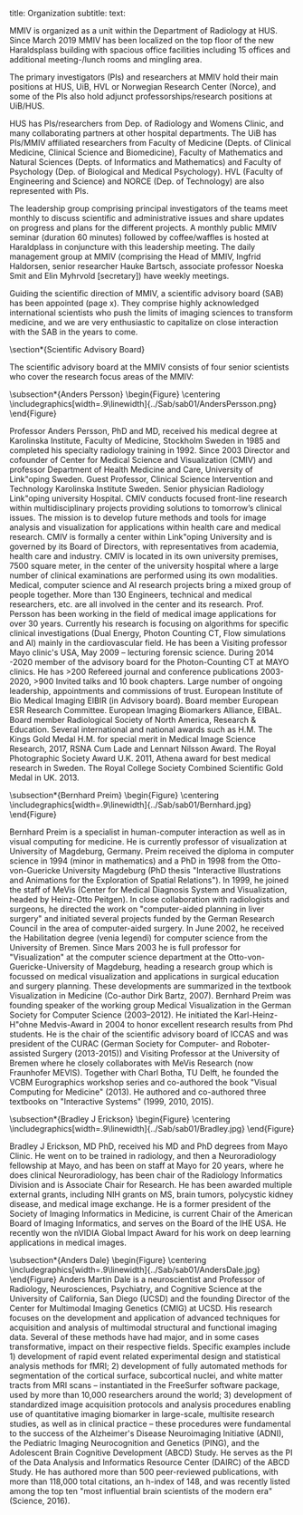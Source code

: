 title: Organization
subtitle:
text:

MMIV is organized as a unit within the Department of Radiology at HUS. Since March 2019 MMIV has been localized on the top floor of the new Haraldsplass building with spacious office facilities including 15 offices and additional meeting-/lunch rooms and mingling area.

The primary investigators (PIs) and researchers at MMIV hold their main positions at HUS, UiB, HVL or Norwegian Research Center (Norce), and some of the PIs also hold adjunct professorships/research positions at UiB/HUS.

HUS has PIs/researchers from Dep. of Radiology and Womens Clinic, and many collaborating partners at other hospital departments. The UiB has PIs/MMIV affiliated researchers from Faculty of Medicine (Depts. of Clinical Medicine, Clinical Science and Biomedicine), Faculty of Mathematics and Natural Sciences (Depts. of Informatics and Mathematics) and Faculty of Psychology (Dep. of Biological and Medical Psychology). HVL (Faculty of Engineering and Science) and NORCE (Dep. of Technology) are also represented with PIs.

The leadership group comprising principal investigators of the teams meet monthly to discuss scientific and administrative issues and share updates on progress and plans for the different projects. A monthly public MMIV seminar (duration 60 minutes) followed by coffee/waffles is hosted at Haraldplass in conjuncture with this leadership meeting. The daily management group at MMIV (comprising the Head of MMIV, Ingfrid Haldorsen, senior researcher Hauke Bartsch, associate professor Noeska Smit and Elin Myhrvold [secretary]) have weekly meetings.

Guiding the scientific direction of MMIV, a scientific advisory board (SAB) has been appointed (page x). They comprise highly acknowledged international scientists who push the limits of imaging sciences to transform medicine, and we are very enthusiastic to capitalize on close interaction with the SAB in the years to come.


\section*{Scientific Advisory Board}

The scientific advisory board at the MMIV consists of four senior scientists who cover the research focus areas of the MMIV:

\subsection*{Anders Persson}
\begin{Figure}
    \centering
	\includegraphics[width=.9\linewidth]{../Sab/sab01/AndersPersson.png}
\end{Figure}

Professor Anders Persson, PhD and MD, received his medical degree at Karolinska Institute, Faculty of Medicine, Stockholm Sweden in 1985 and completed his specialty radiology training in 1992.
Since 2003 Director and cofounder of Center for Medical Science and Visualization (CMIV) and professor Department of Health Medicine and Care, University of Link\"oping Sweden. Guest Professor, Clinical Science Intervention and Technology Karolinska Institute Sweden. Senior physician Radiology Link\"oping university Hospital. 
CMIV conducts focused front-line research within multidisciplinary projects providing solutions to tomorrow’s clinical issues. The mission is to develop future methods and tools for image analysis and visualization for applications within health care and medical research. CMIV is formally a center within Link\"oping University and is governed by its Board of Directors, with representatives from academia, health care and industry. CMIV is located in its own university premises, 7500 square meter, in  the center of the university hospital where a large number of clinical examinations are performed using its own modalities. Medical, computer science and AI research projects bring a mixed group of people together. More than 130 Engineers, technical and medical researchers, etc. are all involved in the center and its research.
Prof. Persson has been working in the field of medical image applications for over 30 years. Currently his research is focusing on algorithms for specific clinical investigations (Dual Energy, Photon Counting CT, Flow simulations and AI) mainly in the cardiovascular field. He has been a Visiting professor Mayo clinic's USA, May 2009 – lecturing forensic science. During 2014 -2020 member of the advisory board for the Photon-Counting CT at MAYO clinics. He has >200 Refereed journal and conference publications 2003-2020, >900 Invited talks and 10 book chapters. Large number of ongoing leadership, appointments and commissions of trust. European Institute of Bio Medical Imaging EIBIR (in Advisory board). Board member European ESR Research Committee. European Imaging Biomarkers Alliance, EIBAL. Board member Radiological Society of North America, Research \& Education.
Several international and national awards such as H.M. The Kings Gold Medal H.M. for special merit in Medical Image Science Research, 2017, RSNA Cum Lade and Lennart Nilsson Award. The Royal Photographic Society Award U.K. 2011, Athena award for best medical research in Sweden. The Royal College Society Combined Scientific Gold Medal in UK. 2013.

\subsection*{Bernhard Preim}
\begin{Figure}
    \centering
	\includegraphics[width=.9\linewidth]{../Sab/sab01/Bernhard.jpg}
\end{Figure}

Bernhard Preim is a specialist in human-computer interaction as well as in visual computing for medicine. He is currently professor of visualization at University of Magdeburg, Germany.
Preim received the diploma in computer science in 1994 (minor in mathematics) and a PhD in 1998 from the Otto-von-Guericke University Magdeburg (PhD thesis "Interactive Illustrations and Animations for the Exploration of Spatial Relations"). In 1999, he joined the staff of MeVis (Center for Medical Diagnosis System and Visualization, headed by Heinz-Otto Peitgen). In close collaboration with radiologists and surgeons, he directed the work on "computer-aided planning in liver surgery" and initiated several projects funded by the German Research Council in the area of computer-aided surgery. In June 2002, he received the Habilitation degree (venia legendi) for computer science from the University of Bremen. Since Mars 2003 he is full professor for "Visualization" at the computer science department at the Otto-von-Guericke-University of Magdeburg, heading a research group which is focussed on medical visualization and applications in surgical education and surgery planning. These developments are summarized in the textbook Visualization in Medicine (Co-author Dirk Bartz, 2007). 
Bernhard Preim was founding speaker of the working group Medical Visualization in the German Society for Computer Science (2003–2012). He initiated the Karl-Heinz-H\"ohne Medvis-Award in 2004 to honor excellent research results from Phd students. He is the chair of the scientific advisory board of ICCAS and was president of the CURAC (German Society for Computer- and Roboter-assisted Surgery (2013-2015)) and Visiting Professor at the University of Bremen where he closely collaborates with MeVis Research (now Fraunhofer MEVIS). Together with Charl Botha, TU Delft, he founded the VCBM Eurographics workshop series and co-authored the book "Visual Computing for Medicine" (2013). He authored and co-authored three textbooks on "Interactive Systems" (1999, 2010, 2015).

\subsection*{Bradley J Erickson}
\begin{Figure}
    \centering
	\includegraphics[width=.9\linewidth]{../Sab/sab01/Bradley.jpg}
\end{Figure}

Bradley J Erickson, MD PhD, received his MD and PhD degrees from Mayo Clinic. He went on to be trained in radiology, and then a Neuroradiology fellowship at Mayo, and has been on staff at Mayo for 20 years, where he does clinical Neuroradiology, has been chair of the Radiology Informatics Division and is Associate Chair for Research. He has been awarded multiple external grants, including NIH grants on MS, brain tumors, polycystic kidney disease, and medical image exchange. He is a former president of the Society of Imaging Informatics in Medicine, is current Chair of the American Board of Imaging Informatics, and serves on the Board of the IHE USA. He recently won the nVIDIA Global Impact Award for his work on deep learning applications in medical images.

\subsection*{Anders Dale}
\begin{Figure}
    \centering
	\includegraphics[width=.9\linewidth]{../Sab/sab01/AndersDale.jpg}
\end{Figure}
Anders Martin Dale is a neuroscientist and Professor of Radiology, Neurosciences, Psychiatry, and Cognitive Science at the University of California, San Diego (UCSD) and the founding Director of the Center for Multimodal Imaging Genetics (CMIG) at UCSD. His research focuses on the development and application of advanced techniques for acquisition and analysis of multimodal structural and functional imaging data. Several of these methods have had major, and in some cases transformative, impact on their respective fields. Specific examples include 1) development of rapid event related experimental design and statistical analysis methods for fMRI; 2) development of fully automated methods for segmentation of the cortical surface, subcortical nuclei, and white matter tracts from MRI scans – instantiated in the FreeSurfer software package, used by more than 10,000 researchers around the world; 3) development of standardized image acquisition protocols and analysis procedures enabling use of quantitative imaging biomarker in large-scale, multisite research studies, as well as in clinical practice – these procedures were fundamental to the success of the Alzheimer's Disease Neuroimaging Initiative (ADNI), the Pediatric Imaging Neurocognition and Genetics (PING), and the Adolescent Brain Cognitive Development (ABCD) Study. He serves as the PI of the Data Analysis and Informatics Resource Center (DAIRC) of the ABCD Study. He has authored more than 500 peer-reviewed publications, with more than 118,000 total citations, an h-index of 148, and was recently listed among the top ten "most influential brain scientists of the modern era" (Science, 2016).

